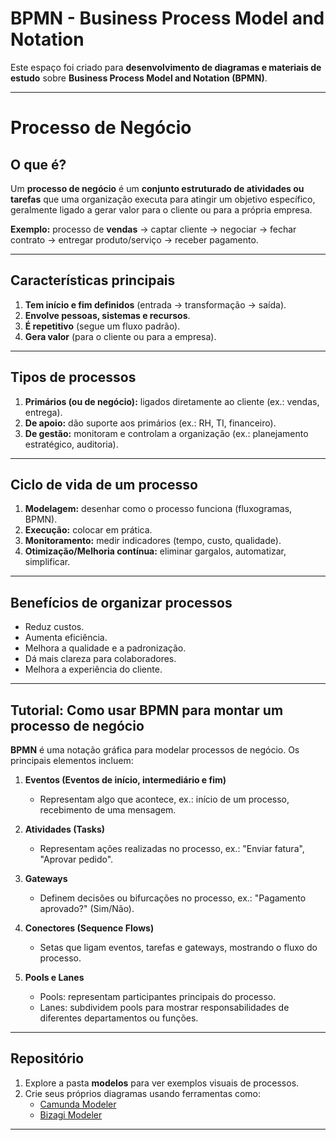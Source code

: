 # BPMN - Business Process Model and Notation

Este espaço foi criado para **desenvolvimento de diagramas e materiais de estudo** sobre **Business Process Model and Notation (BPMN)**.

---
# Processo de Negócio

## O que é?
Um **processo de negócio** é um **conjunto estruturado de atividades ou tarefas** que uma organização executa para atingir um objetivo específico, geralmente ligado a gerar valor para o cliente ou para a própria empresa.  

**Exemplo:** processo de **vendas** → captar cliente → negociar → fechar contrato → entregar produto/serviço → receber pagamento.

---

## Características principais
1. **Tem início e fim definidos** (entrada → transformação → saída).  
2. **Envolve pessoas, sistemas e recursos**.  
3. **É repetitivo** (segue um fluxo padrão).  
4. **Gera valor** (para o cliente ou para a empresa).  

---

## Tipos de processos
1. **Primários (ou de negócio):** ligados diretamente ao cliente (ex.: vendas, entrega).  
2. **De apoio:** dão suporte aos primários (ex.: RH, TI, financeiro).  
3. **De gestão:** monitoram e controlam a organização (ex.: planejamento estratégico, auditoria).  

---

## Ciclo de vida de um processo
1. **Modelagem:** desenhar como o processo funciona (fluxogramas, BPMN).  
2. **Execução:** colocar em prática.  
3. **Monitoramento:** medir indicadores (tempo, custo, qualidade).  
4. **Otimização/Melhoria contínua:** eliminar gargalos, automatizar, simplificar.  

---

## Benefícios de organizar processos
- Reduz custos.  
- Aumenta eficiência.  
- Melhora a qualidade e a padronização.  
- Dá mais clareza para colaboradores.  
- Melhora a experiência do cliente.  

---

## Tutorial: Como usar BPMN para montar um processo de negócio

**BPMN** é uma notação gráfica para modelar processos de negócio. Os principais elementos incluem:

1. **Eventos (Eventos de início, intermediário e fim)**  
   - Representam algo que acontece, ex.: início de um processo, recebimento de uma mensagem.  

2. **Atividades (Tasks)**  
   - Representam ações realizadas no processo, ex.: "Enviar fatura", "Aprovar pedido".  

3. **Gateways**  
   - Definem decisões ou bifurcações no processo, ex.: "Pagamento aprovado?" (Sim/Não).  

4. **Conectores (Sequence Flows)**  
   - Setas que ligam eventos, tarefas e gateways, mostrando o fluxo do processo.  

5. **Pools e Lanes**  
   - Pools: representam participantes principais do processo.  
   - Lanes: subdividem pools para mostrar responsabilidades de diferentes departamentos ou funções.

---

## Repositório

1. Explore a pasta **modelos** para ver exemplos visuais de processos.  
2. Crie seus próprios diagramas usando ferramentas como:
   - [Camunda Modeler](https://camunda.com/download/modeler/)  
   - [Bizagi Modeler](https://www.bizagi.com/en/platform/modeler)  

---





